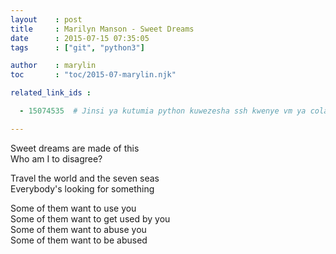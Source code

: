 ```yaml
---
layout    : post
title     : Marilyn Manson - Sweet Dreams
date      : 2015-07-15 07:35:05
tags      : ["git", "python3"]

author    : marylin
toc       : "toc/2015-07-marylin.njk"

related_link_ids :

  - 15074535  # Jinsi ya kutumia python kuwezesha ssh kwenye vm ya colab

---
```


Sweet dreams are made of this\
Who am I to disagree?

Travel the world and the seven seas\
Everybody's looking for something
<!--more-->

Some of them want to use you\
Some of them want to get used by you\
Some of them want to abuse you\
Some of them want to be abused
